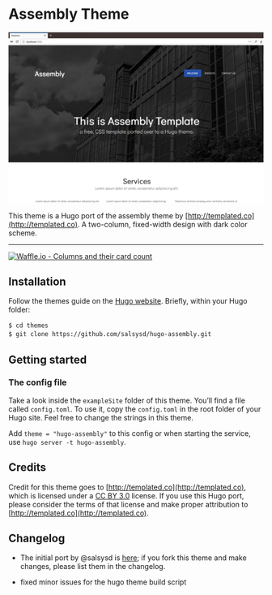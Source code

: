 # Assembly Theme

![](images/screenshot.png)

This theme is a Hugo port of the assembly theme by [http://templated.co](http://templated.co). A two-column, fixed-width design with dark color scheme.

---

[![Waffle.io - Columns and their card count](https://badge.waffle.io/salsysd/hugo-assembly.svg?columns=To%20Do,In%20Progress,Done)](https://waffle.io/salsysd/hugo-assembly)

## Installation

Follow the themes guide on the [Hugo website](https://gohugo.io/themes/installing-and-using-themes/). Briefly, within your Hugo folder:

```sh
$ cd themes
$ git clone https://github.com/salsysd/hugo-assembly.git
```

## Getting started

### The config file
Take a look inside the `exampleSite` folder of this theme. You’ll find a file called `config.toml`. To use it, copy the `config.toml` in the root folder of your Hugo site. Feel free to change the strings in this theme.

Add `theme = "hugo-assembly"` to this config or when starting the service, use `hugo server -t hugo-assembly`.


## Credits

Credit for this theme goes to [http://templated.co](http://templated.co), which is licensed under a [CC BY 3.0](https://creativecommons.org/licenses/by/3.0/) license. If you use this Hugo port, please consider the terms of that license and make proper attribution to [http://templated.co](http://templated.co).

## Changelog

- The initial port by @salsysd is [here](changelog.md); if you fork this theme and make changes, please list them in the changelog.

- fixed minor issues for the hugo theme build script
